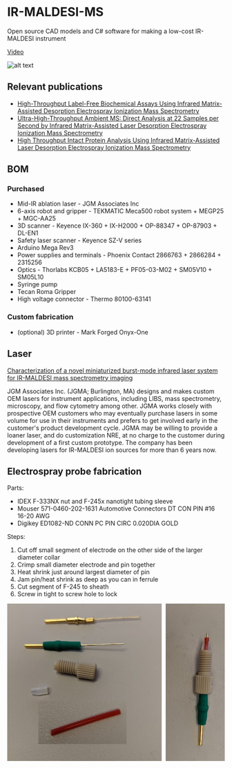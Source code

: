 # IR-MALDESI-MS
Open source CAD models and C# software for making a low-cost IR-MALDESI instrument

[Video](https://github.com/abbvie-external/IR-MALDESI-MS/tree/main/Media/6-axisRobot.mp4)

![alt text](../main/Media/3DModel.png "3D Model")


## Relevant publications

* [High-Throughput Label-Free Biochemical Assays Using Infrared Matrix-Assisted Desorption Electrospray Ionization Mass Spectrometry](https://doi.org/10.1021/acs.analchem.1c00737)
* [Ultra-High-Throughput Ambient MS: Direct Analysis at 22 Samples per Second by Infrared Matrix-Assisted Laser Desorption Electrospray Ionization Mass Spectrometry](https://doi.org/10.1021/acs.analchem.1c04605)
* [High Throughput Intact Protein Analysis Using Infrared Matrix-Assisted Laser Desorption Electrospray Ionization Mass Spectrometry](https://doi.org/10.1101/2021.11.08.467755)

## BOM

### Purchased
* Mid-IR ablation laser - JGM Associates Inc
* 6-axis robot and gripper - TEKMATIC Meca500 robot system + MEGP25 + MGC-AA25
* 3D scanner - Keyence IX-360 + IX-H2000 + OP-88347 + OP-87903 + DL-EN1
* Safety laser scanner - Keyence SZ-V series
* Arduino Mega Rev3
* Power supplies and terminals - Phoenix Contact 2866763 +  2866284 + 2315256 
* Optics - Thorlabs KCB05 + LA5183-E + PF05-03-M02 + SM05V10 + SM05L10
* Syringe pump
* Tecan Roma Gripper
* High voltage connector - Thermo 80100-63141

### Custom fabrication
* (optional) 3D printer - Mark Forged Onyx-One

## Laser

[Characterization of a novel miniaturized burst-mode infrared laser system for IR-MALDESI mass spectrometry imaging](https://doi.org/10.1007/s00216-018-0918-9)

JGM Associates Inc. (JGMA; Burlington, MA) designs and makes custom OEM lasers for instrument applications, including LIBS, mass spectrometry, microscopy, and flow cytometry among other. JGMA works closely with prospective OEM customers who may eventually purchase lasers in some volume for use in their instruments and prefers to get involved early in the customer's product development cycle. JGMA may be willing to provide a loaner laser, and do customization NRE, at no charge to the customer during development of a first custom prototype. The company has been developing lasers for IR-MALDESI ion sources for more than 6 years now.

## Electrospray probe fabrication

Parts:
* IDEX F-333NX nut and F-245x nanotight tubing sleeve
* Mouser 571-0460-202-1631 Automotive Connectors DT CON PIN #16 16-20 AWG
* Digikey ED1082-ND CONN PC PIN CIRC 0.020DIA GOLD

Steps:
1) Cut off small segment of electrode on the other side of the larger diameter collar
2) Crimp small diameter electrode and pin together
3) Heat shrink just around largest diameter of pin
4) Jam pin/heat shrink as deep as you can in ferrule
5) Cut segment of F-245 to sheath
6) Screw in tight to screw hole to lock

![Electrode](https://github.com/abbvie-external/IR-MALDESI-MS/blob/master/Media/ElectrodeFab.png)
